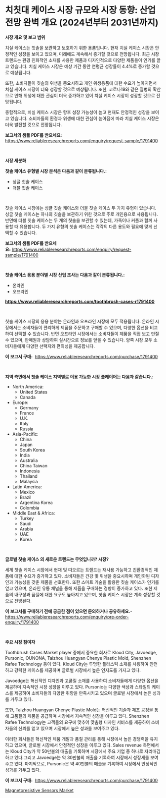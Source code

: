 <p><h1>치칫대 케이스 시장 규모와 시장 동향: 산업 전망 완벽 개요 (2024년부터 2031년까지)</h1></p><p><strong>시장 개요 및 보고 범위</strong></p>
<p><p>치실 케이스는 칫솔을 보관하고 보호하기 위한 용품입니다. 현재 치실 케이스 시장은 안정적인 성장을 보이고 있으며, 미래에도 계속해서 증가할 것으로 전망됩니다. 최근 시장 트렌드는 환경 친화적인 소재를 사용한 제품과 디자인적으로 다양한 제품들이 인기를 끌고 있습니다. 치실 케이스 시장은 예상 기간 동안 연평균 성장률이 4.4%로 증가할 것으로 예상됩니다. </p><p>또한, 소비자들이 칫솔의 위생을 중요시하고 개인 위생용품에 대한 수요가 높아지면서 치실 케이스 시장이 더욱 성장할 것으로 예상됩니다. 또한, 코로나19와 같은 질병의 확산으로 인해 위생에 대한 관심이 더욱 증가하고 있어 치실 케이스 시장이 성장할 것으로 전망됩니다.</p><p>종합적으로, 치실 케이스 시장은 향후 성장 가능성이 높고 현재도 안정적인 성장을 보이고 있습니다. 소비자들의 환경과 위생에 대한 관심이 높아짐에 따라 치실 케이스 시장은 더욱 발전할 것으로 전망됩니다.</p></p>
<p><strong>보고서의 샘플 PDF를 받으세요:</strong> <a href="https://www.reliableresearchreports.com/enquiry/request-sample/1791400">https://www.reliableresearchreports.com/enquiry/request-sample/1791400</a></p>
<p>&nbsp;</p>
<p><strong>시장 세분화</strong></p>
<p><strong>칫솔 케이스 유형별 시장 분석은 다음과 같이 분류됩니다.:</strong></p>
<p><ul><li>싱글 칫솔 케이스</li><li>더블 칫솔 케이스</li></ul></p>
<p>&nbsp;</p>
<p><p>칫솔 케이스 시장에는 싱글 칫솔 케이스와 더블 칫솔 케이스 두 가지 유형이 있습니다. 싱글 칫솔 케이스는 하나의 칫솔을 보관하기 위한 것으로 주로 개인용으로 사용됩니다. 반면에 더블 칫솔 케이스는 두 개의 칫솔을 보관할 수 있는데, 가족이나 커플과 함께 사용할 때 유용합니다. 두 가지 유형의 칫솔 케이스는 각각의 다른 용도와 필요에 맞게 선택할 수 있습니다.</p></p>
<p><strong>보고서의 샘플 PDF를 받으세요:</strong>&nbsp;<a href="https://www.reliableresearchreports.com/enquiry/request-sample/1791400">https://www.reliableresearchreports.com/enquiry/request-sample/1791400</a></p>
<p>&nbsp;</p>
<p><strong> 칫솔 케이스 응용 분야별 시장 산업 조사는 다음과 같이 분류됩니다.:</strong></p>
<p><ul><li>온라인</li><li>오프라인</li></ul></p>
<p><strong><a href="https://www.reliableresearchreports.com/toothbrush-cases-r1791400">https://www.reliableresearchreports.com/toothbrush-cases-r1791400</a></strong></p>
<p>&nbsp;</p>
<p><p>칫솔 케이스 시장의 응용 분야는 온라인과 오프라인 시장에 모두 적용됩니다. 온라인 시장에서는 소비자들이 편리하게 제품을 주문하고 구매할 수 있으며, 다양한 옵션을 비교하여 선택할 수 있습니다. 반면 오프라인 시장에서는 소비자들이 제품을 직접 보고 만질 수 있으며, 판매원과 상담하여 실시간으로 정보를 얻을 수 있습니다. 양쪽 시장 모두 소비자들에게 다양한 선택지와 편의성을 제공합니다.</p></p>
<p><strong>이 보고서 구매:</strong>&nbsp; <a href="https://www.reliableresearchreports.com/purchase/1791400">https://www.reliableresearchreports.com/purchase/1791400</a></p>
<p>&nbsp;</p>
<p><strong>지역 측면에서 칫솔 케이스 지역별로 이용 가능한 시장 플레이어는 다음과 같습니다.:</strong></p>
<p><ul>
    <li>
        North America:
        <ul>
            <li>United States</li>
            <li>Canada</li>
        </ul>
    </li>
    <li>
        Europe:
        <ul>
            <li>Germany</li>
            <li>France</li>
            <li>U.K.</li>
            <li>Italy</li>
            <li>Russia</li>
        </ul>
    </li>
    <li>
        Asia-Pacific:
        <ul>
            <li>China</li>
            <li>Japan</li>
            <li>South Korea</li>
            <li>India</li>
            <li>Australia</li>
            <li>China Taiwan</li>
            <li>Indonesia</li>
            <li>Thailand</li>
            <li>Malaysia</li>
        </ul>
    </li>
    <li>
        Latin America:
        <ul>
            <li>Mexico</li>
            <li>Brazil</li>
            <li>Argentina Korea</li>
            <li>Colombia</li>
        </ul>
    </li>
    <li>
        Middle East & Africa:
        <ul>
            <li>Turkey</li>
            <li>Saudi</li>
            <li>Arabia</li>
            <li>UAE</li>
            <li>Korea</li>
        </ul>
    </li>
    </ul></p>
<p>&nbsp;</p>
<p><strong>글로벌 칫솔 케이스 의 새로운 트렌드는 무엇입니까? 시장?</strong></p>
<p><p>세계 칫솔 케이스 시장에서 현재 및 떠오르는 트렌드는 재사용 가능하고 친환경적인 제품에 대한 수요가 증가하고 있다. 소비자들은 건강 및 위생을 중요시하며 개인화된 디자인과 기능성을 갖춘 제품을 선호한다. 또한 스마트 기술을 활용한 칫솔 케이스가 인기를 얻고 있으며, 온라인 유통 채널을 통해 제품을 구매하는 경향이 증가하고 있다. 또한 제품의 내구성과 품질에 대한 요구도 높아지고 있으며, 칫솔 케이스 시장은 계속 성장할 것으로 전망된다.</p></p>
<p><strong>이 보고서를 구매하기 전에 궁금한 점이 있으면 문의하거나 공유하세요.</strong>- <a href="https://www.reliableresearchreports.com/enquiry/pre-order-enquiry/1791400">https://www.reliableresearchreports.com/enquiry/pre-order-enquiry/1791400</a></p>
<p>&nbsp;</p>
<p><strong>주요 시장 참여자</strong></p>
<p><p>Toothbrush Cases Market player 중에서 중요한 회사로 Kloud City, Javoedge, Pursonic, OUNONA, Taizhou Huangyan Chenye Plastic Mold, Shenzhen Rafee Technology 등이 있다. Kloud City는 투명한 플라스틱 소재를 사용하여 안전하고 강력한 케이스를 제공하며 글로벌 시장에서 높은 인지도를 가지고 있다. </p><p>Javoedge는 혁신적인 디자인과 고품질 소재를 사용하여 소비자들에게 다양한 옵션을 제공하며 지속적인 시장 성장을 이루고 있다. Pursonic는 다양한 색상과 스타일의 케이스를 제공하여 소비자들의 다양한 취향을 만족시키고 있으며 글로벌 시장에서 높은 성과를 거두고 있다. </p><p>또한, Taizhou Huangyan Chenye Plastic Mold는 혁신적인 기술과 제조 공정을 통해 고품질의 제품을 공급하며 시장에서 지속적인 성장을 이루고 있다. Shenzhen Rafee Technology는 고객들의 요구에 맞추어 맞춤형 디자인 서비스를 제공하여 소비자들의 신뢰를 얻고 있으며 시장에서 높은 성과를 보여주고 있다.</p><p>이러한 회사들은 혁신적인 제품 개발과 품질 관리를 통해 시장에서 높은 경쟁력을 유지하고 있으며, 글로벌 시장에서 안정적인 성장을 이루고 있다. Sales revenue 측면에서는 Kloud City가 약 50만불의 매출을 기록하며 시장에서 주요 기업 중 하나로 자리매김하고 있다.그리고 Javoedge는 약 30만불의 매출을 기록하여 시장에서 성장세를 보여주고 있다. 마지막으로, Pursonic은 약 40만불의 매출을 기록하여 시장에서 안정적인 성과를 거두고 있다.</p></p>
<p><strong>이 보고서 구매:</strong>&nbsp;&nbsp;<a href="https://www.reliableresearchreports.com/purchase/1791400">https://www.reliableresearchreports.com/purchase/1791400</a></p>
<p><p><a href="https://fearless-okapi-6c8.notion.site/Magnetoresistive-Sensors-Market-Size-Market-Outlook-and-Market-Forecast-2024-to-2031-f7c12cf359a742a68eac422e0adba531">Magnetoresistive Sensors Market</a></p></p>
